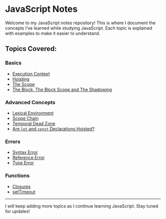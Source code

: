 # JavaScript Notes

Welcome to my JavaScript notes repository! This is where I document the concepts I’ve learned while studying JavaScript. Each topic is explained with examples to make it easier to understand.

## Topics Covered:

### Basics
- [Execution Context](execution-context.md)
- [Hoisting](hoisting.md)
- [The Scope](scope.md)
- [The Block, The Block Scope and The Shadowing ](block-scope.md)

### Advanced Concepts
- [Lexical Environment](lexical-environment.md)
- [Scope Chain](scope-chain.md)
- [Temporal Dead Zone](temporal-dead-zone.md)
- [Are `let` and `const` Declarations Hoisted?](let-const-hoisting.md)

### Errors
- [Syntax Error](syntax-error.md)
- [Reference Error](reference-error.md)
- [Type Error](type-error.md)

### Functions
- [Closures](closures.md)
- [setTimeout](setTimeout.md)

---

I will keep adding more topics as I continue learning JavaScript. Stay tuned for updates!

